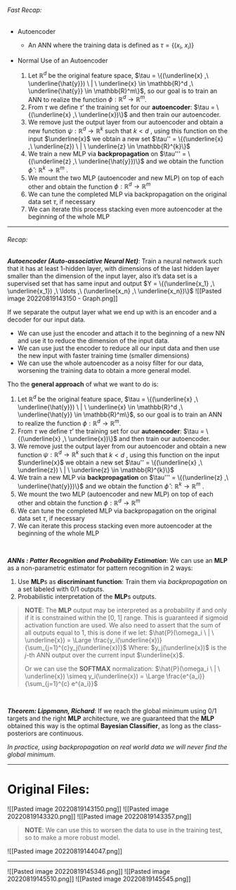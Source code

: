 ###### Fast Recap:
- Autoencoder
	- An ANN where the training data is defined as $\tau = \{(x_i ,\ x_i)\}$

- Normal Use of an Autoencoder
	1. Let $\mathbb{R}^d$ be the original feature space, $\tau = \{(\underline{x} ,\ \underline{\hat{y}}) \ | \ \underline{x} \in \mathbb{R}^d ,\ \underline{\hat{y}} \in \mathbb{R}^m\}$, so our goal is to train an ANN to realize the function $\phi : \mathbb{R}^d \to \mathbb{R}^m$.
	2. From $\tau$ we define $\tau’$ the training set for our **autoencoder**: $\tau = \{(\underline{x} ,\ \underline{x})\}$ and then train our autoencoder.
	3. We remove just the output layer from our autoencoder and obtain a new function $\psi: \mathbb{R}^d \to \mathbb{R}^k$ such that $k \lt d$ , using this function on the input $\underline{x}$ we obtain a new set $\tau'' = \{(\underline{x} ,\ \underline{z}) \ | \ \underline{z} \in \mathbb{R}^{k}\}$
	4. We train a new MLP via **backpropagation** on $\tau''' = \{(\underline{z} ,\ \underline{\hat{y}})\}$ and we obtain the function $\hat{\phi}: \mathbb{R}^k \to \mathbb{R}^m$ .
	5. We mount the two MLP (autoencoder and new MLP) on top of each other and obtain the function $\phi : \mathbb{R}^d \to \mathbb{R}^m$
	6. We can tune the completed MLP via backpropagation on the original data set $\tau$, if necessary
	7. We can iterate this process stacking even more autoencoder at the beginning of the whole MLP

---
###### Recap:
***Autoencoder (Auto-associative Neural Net)***:
Train a neural network such that it has at least 1-hidden layer, with dimensions of the last hidden layer smaller than the dimension of the input layer, also it’s data set is a supervised set that has same input and output $Y = \{(\underline{x_1} ,\ \underline{x_1}) ,\ \ldots ,\ (\underline{x_n} ,\ \underline{x_n})\}$
![[Pasted image 20220819143150 - Graph.png]]

If we separate the output layer what we end up with is an encoder and a decoder for our input data.
- We can use just the encoder and attach it to the beginning of a new NN and use it to reduce the dimension of the input data.
- We can use just the encoder to reduce all our input data and then use the new input with faster training time (smaller dimensions)
- We can use the whole autoencoder as a noisy filter for our data, worsening the training data to obtain a more general model. 

Tho the **general approach** of what we want to do is:
1. Let $\mathbb{R}^d$ be the original feature space, $\tau = \{(\underline{x} ,\ \underline{\hat{y}}) \ | \ \underline{x} \in \mathbb{R}^d ,\ \underline{\hat{y}} \in \mathbb{R}^m\}$, so our goal is to train an ANN to realize the function $\phi : \mathbb{R}^d \to \mathbb{R}^m$.
2. From $\tau$ we define $\tau’$ the training set for our **autoencoder**: $\tau = \{(\underline{x} ,\ \underline{x})\}$ and then train our autoencoder.
3. We remove just the output layer from our autoencoder and obtain a new function $\psi: \mathbb{R}^d \to \mathbb{R}^k$ such that $k \lt d$ , using this function on the input $\underline{x}$ we obtain a new set $\tau'' = \{(\underline{x} ,\ \underline{z}) \ | \ \underline{z} \in \mathbb{R}^{k}\}$
4. We train a new MLP via **backpropagation** on $\tau''' = \{(\underline{z} ,\ \underline{\hat{y}})\}$ and we obtain the function $\hat{\phi}: \mathbb{R}^k \to \mathbb{R}^m$ .
5. We mount the two MLP (autoencoder and new MLP) on top of each other and obtain the function $\phi : \mathbb{R}^d \to \mathbb{R}^m$
6. We can tune the completed MLP via backpropagation on the original data set $\tau$, if necessary
7. We can iterate this process stacking even more autoencoder at the beginning of the whole MLP

<br>

***ANNs : Patter Recognition and Probability Estimation***:
We can use an **MLP** as a non-parametric estimator for pattern recognition in 2 ways:
1. Use **MLP**s as **discriminant function**: Train them via *backpropagation* on a set labeled with $0/1$ outputs.
2. Probabilistic interpretation of the **MLP**s outputs.

> **NOTE**:
> The **MLP** output may be interpreted as a probability if and only if it is constrained within the $[0,\ 1]$ range. This is guaranteed if sigmoid activation function are used.
> We also need to assert that the sum of all outputs equal to 1, this is done if we let:
> $\hat{P}(\omega_i \ | \ \underline{x}) = \Large \frac{y_i(\underline{x})}{\sum_{j=1}^{c}y_j(\underline{x})}$ 
> Where: $y_j(\underline{x})$ is the $j$-th ANN output over the current input $\underline{x}$.
>
> Or we can use the **SOFTMAX** normalization:
> $\hat{P}(\omega_i \ | \ \underline{x}) \simeq y_i(\underline{x}) = \Large \frac{e^{a_i}}{\sum_{j=1}^{c} e^{a_i}}$ 
<br>

***Theorem: Lippmann, Richard***:
If we reach the global minimum using $0/1$ targets and the right **MLP** architecture, we are guaranteed that the **MLP** obtained this way is the optimal **Bayesian Classifier**, as long as the class-posteriors are continuous.

*In practice, using backpropagation on real world data we will never find the global minimum*.



---
# Original Files:
![[Pasted image 20220819143150.png]]
![[Pasted image 20220819143320.png]]
![[Pasted image 20220819143357.png]]

> **NOTE**:
> We can use this to worsen the data to use in the training test, so to make a more robust model.

![[Pasted image 20220819144047.png]]

---
![[Pasted image 20220819145346.png]]
![[Pasted image 20220819145510.png]]
![[Pasted image 20220819145545.png]]
